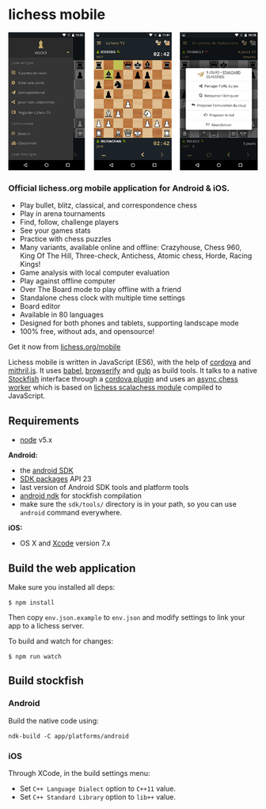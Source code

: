 lichess mobile
==============

![lichess mobile screenshots](screens/3-screens.png)

### Official lichess.org mobile application for Android & iOS.

- Play bullet, blitz, classical, and correspondence chess
- Play in arena tournaments
- Find, follow, challenge players
- See your games stats
- Practice with chess puzzles
- Many variants, available online and offline: Crazyhouse, Chess 960, King Of The Hill, Three-check, Antichess, Atomic chess, Horde, Racing Kings!
- Game analysis with local computer evaluation
- Play against offline computer
- Over The Board mode to play offline with a friend
- Standalone chess clock with multiple time settings
- Board editor
- Available in 80 languages
- Designed for both phones and tablets, supporting landscape mode
- 100% free, without ads, and opensource!

Get it now from [lichess.org/mobile](http://lichess.org/mobile)

Lichess mobile is written in JavaScript (ES6), with the help of [cordova](https://cordova.apache.org/)
and [mithril.js](http://mithril.js.org/). It uses [babel](http://babeljs.io/),
[browserify](http://browserify.org/) and [gulp](http://gulpjs.com/)
as build tools. It talks to a native [Stockfish](https://stockfishchess.org/) interface through a
[cordova plugin](https://github.com/veloce/cordova-plugin-stockfish) and uses
an [async chess worker](https://github.com/veloce/scalachessjs) which is based
on [lichess scalachess module](https://github.com/ornicar/scalachess) compiled
to JavaScript.

## Requirements

* [node](http://nodejs.org) v5.x

**Android:**

* the [android SDK](http://developer.android.com/sdk/index.html)
* [SDK packages](http://developer.android.com/sdk/installing/adding-packages.html) API 23
* last version of Android SDK tools and platform tools
* [android ndk](http://developer.android.com/tools/sdk/ndk/index.html) for
  stockfish compilation
* make sure the `sdk/tools/` directory is in your path, so you can use `android`
  command everywhere.

**iOS:**

* OS X and [Xcode](https://developer.apple.com/xcode/download/) version 7.x

## Build the web application

Make sure you installed all deps:

    $ npm install

Then copy `env.json.example` to `env.json` and modify settings
to link your app to a lichess server.

To build and watch for changes:

    $ npm run watch

## Build stockfish

### Android

Build the native code using:
```
ndk-build -C app/platforms/android
```

### iOS

Through XCode, in the build settings menu:
  * Set `C++ Language Dialect` option to `C++11` value.
  * Set `C++ Standard Library` option to `lib++` value.
